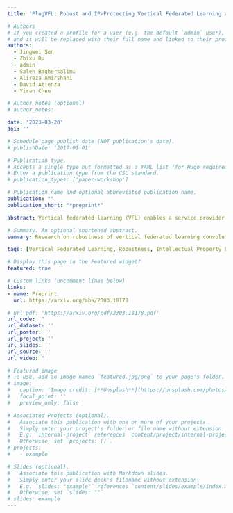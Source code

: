 ```yaml
---
title: 'PlugVFL: Robust and IP-Protecting Vertical Federated Learning against Unexpected Quitting of Parties'

# Authors
# If you created a profile for a user (e.g. the default `admin` user), write the username (folder name) here
# and it will be replaced with their full name and linked to their profile.
authors:
  - Jingwei Sun
  - Zhixu Du
  - admin
  - Saleh Baghersalimi
  - Alireza Amirshahi
  - David Atienza
  - Yiran Chen

# Author notes (optional)
# author_notes:

date: '2023-03-28'
doi: ''

# Schedule page publish date (NOT publication's date).
# publishDate: '2017-01-01'

# Publication type.
# Accepts a single type but formatted as a YAML list (for Hugo requirements).
# Enter a publication type from the CSL standard.
# publication_types: ['paper-workshop']

# Publication name and optional abbreviated publication name.
publication: ""
publication_short: "*preprint*"

abstract: Vertical federated learning (VFL) enables a service provider (i.e., active party) who owns labeled features to collaborate with passive parties who possess auxiliary features to improve model performance. Existing VFL approaches, however, have two major vulnerabilities when passive parties unexpectedly quit in the deployment phase of VFL - severe performance degradation and intellectual property (IP) leakage of the active party's labels. In this paper, we propose Party-wise Dropout to improve the VFL model's robustness against the unexpected exit of passive parties and a defense method called DIMIP to protect the active party's IP in the deployment phase. We evaluate our proposed methods on multiple datasets against different inference attacks. The results show that Party-wise Dropout effectively maintains model performance after the passive party quits, and DIMIP successfully disguises label information from the passive party's feature extractor, thereby mitigating IP leakage.

# Summary. An optional shortened abstract.
summary: Research on robustness of vertical federated learning convolutional models against performance and IP leakage risks when nactive parties unexpectedly quit during deployment

tags: [Vertical Federated Learning, Robustness, Intellectual Property Protection]

# Display this page in the Featured widget?
featured: true

# Custom links (uncomment lines below)
links:
- name: Preprint
  url: https://arxiv.org/abs/2303.18178

# url_pdf: 'https://arxiv.org/pdf/2303.18178.pdf'
url_code: ''
url_dataset: ''
url_poster: ''
url_project: ''
url_slides: ''
url_source: ''
url_video: ''

# Featured image
# To use, add an image named `featured.jpg/png` to your page's folder.
# image:
#   caption: 'Image credit: [**Unsplash**](https://unsplash.com/photos/pLCdAaMFLTE)'
#   focal_point: ''
#   preview_only: false

# Associated Projects (optional).
#   Associate this publication with one or more of your projects.
#   Simply enter your project's folder or file name without extension.
#   E.g. `internal-project` references `content/project/internal-project/index.md`.
#   Otherwise, set `projects: []`.
# projects:
#   - example

# Slides (optional).
#   Associate this publication with Markdown slides.
#   Simply enter your slide deck's filename without extension.
#   E.g. `slides: "example"` references `content/slides/example/index.md`.
#   Otherwise, set `slides: ""`.
# slides: example
---
```

